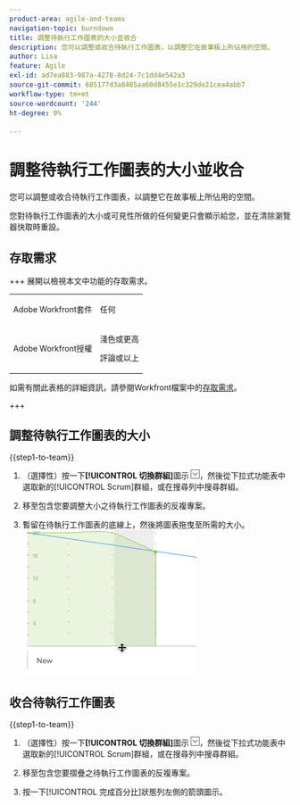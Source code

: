 ```yaml
---
product-area: agile-and-teams
navigation-topic: burndown
title: 調整待執行工作圖表的大小並收合
description: 您可以調整或收合待執行工作圖表，以調整它在故事板上所佔用的空間。
author: Lisa
feature: Agile
exl-id: ad7ea883-987a-4278-8d24-7c1dd4e542a3
source-git-commit: 685177d3a8485aa60d8455e1c329de21cea4abb7
workflow-type: tm+mt
source-wordcount: '244'
ht-degree: 0%

---
```


# 調整待執行工作圖表的大小並收合

您可以調整或收合待執行工作圖表，以調整它在故事板上所佔用的空間。

您對待執行工作圖表的大小或可見性所做的任何變更只會顯示給您，並在清除瀏覽器快取時重設。

## 存取需求

+++ 展開以檢視本文中功能的存取需求。

<table style="table-layout:auto"> 
 <col> 
 </col> 
 <col> 
 </col> 
 <tbody> 
  <tr> 
   <td role="rowheader">Adobe Workfront套件</td> 
   <td> <p>任何</p> </td> 
  </tr> 
  <tr> 
   <td role="rowheader">Adobe Workfront授權</td> 
   <td> <p>淺色或更高</p> 
   <p>評論或以上</p> </td> 
  </tr>
 </tbody> 
</table>

如需有關此表格的詳細資訊，請參閱Workfront檔案中的[存取需求](/help/quicksilver/administration-and-setup/add-users/access-levels-and-object-permissions/access-level-requirements-in-documentation.md)。

+++

## 調整待執行工作圖表的大小

{{step1-to-team}}

1. （選擇性）按一下&#x200B;**[!UICONTROL 切換群組]**&#x200B;圖示![切換群組圖示](assets/switch-team-icon.png)，然後從下拉式功能表中選取新的[!UICONTROL Scrum]群組，或在搜尋列中搜尋群組。

1. 移至包含您要調整大小之待執行工作圖表的反複專案。
1. 暫留在待執行工作圖表的底線上，然後將圖表拖曳至所需的大小。
   ![調整待執行工作圖表的大小](assets/burndown-resize.png)

## 收合待執行工作圖表

{{step1-to-team}}

1. （選擇性）按一下&#x200B;**[!UICONTROL 切換群組]**&#x200B;圖示![切換群組圖示](assets/switch-team-icon.png)，然後從下拉式功能表中選取新的[!UICONTROL Scrum]群組，或在搜尋列中搜尋群組。

1. 移至包含您要摺疊之待執行工作圖表的反複專案。
1. 按一下[!UICONTROL 完成百分比]狀態列左側的箭頭圖示。
